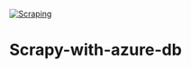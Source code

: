 [![Scraping](https://github.com/HarTigran/Scrapy-with-azure-db/actions/workflows/main.yml/badge.svg)](https://github.com/HarTigran/Scrapy-with-azure-db/actions/workflows/main.yml)

# Scrapy-with-azure-db
